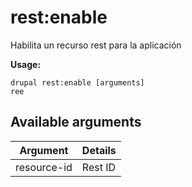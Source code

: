 # rest:enable
Habilita un recurso rest para la aplicación

**Usage:**
```
drupal rest:enable [arguments]
ree
```

## Available arguments
Argument | Details
---------|-------------
resource-id | Rest ID
